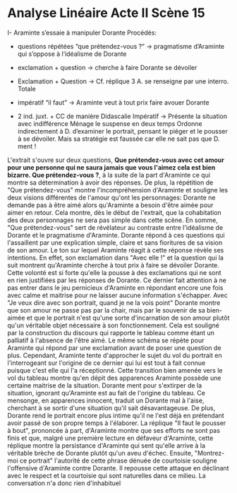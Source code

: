 # Analyse Linéaire Acte II Scène 15

I- Araminte s’essaie à manipuler Dorante
Procédés:

-   questions répétées “que prétendez-vous ?” → pragmatisme d’Araminte qui s’oppose à l’idéalisme de Dorante
    
-   exclamation + question → cherche à faire Dorante se dévoiler
    
-   Exclamation + Question → Cf. réplique 3 A. se renseigne par une interro. Totale
    
-   impératif “il faut” → Araminte veut à tout prix faire avouer Dorante
    
-   2 ind. juxt. + CC de manière Didascalie Impératif → Présente la situation avec indifférence Ménage le suspense en deux temps Ordonne indirectement à D. d’examiner le portrait, pensant le piéger et le pousser à se dévoiler. Mais sa stratégie est faussée car elle ne sait pas que D. ment !

L'extrait s'ouvre sur deux questions,  **Que prétendez-vous avec cet amour pour une personne qui ne saura jamais que vous l'aimez cela est bien bizarre. Que prétendez-vous ?**, à la suite de la part d'Araminte ce qui montre sa détermination à avoir des réponses. De plus, la répétition de "Que prétendez-vous" montre l'incompréhension d'Araminte et souligne les deux visions différentes de l'amour qu'ont les personnages: Dorante ne demande pas à être aimé alors qu'Araminte a besoin d'être aimée pour aimer en retour. Cela montre, dès le début de l'extrait, que la cohabitation des deux personnages ne sera pas simple dans cette scène. En somme, "Que prétendez-vous" sert de révélateur au contraste entre l'idéalisme de Dorante et le pragmatisme d'Araminte. 
Dorante répond à ces questions qui l'assaillent par une explication simple, claire et sans fioritures de sa vision de son amour. Le ton sur lequel Araminte réagit à cette réponse révèle ses intentions. En effet, son exclamation dans "Avec elle !" et la question qui la suit montrent qu'Araminte cherche à tout prix à faire se dévoiler Dorante. Cette volonté est si forte qu'elle la pousse à des exclamations qui ne sont en rien justifiées par les réponses de Dorante. Ce dernier fait attention à ne pas entrer dans le jeu pernicieux d'Araminte en répondant encore une fois avec calme et maitrise pour ne laisser aucune information s'échapper. Avec "Je veux dire avec son portrait, quand je ne la vois point" Dorante montre que son amour ne passe pas par la chair, mais par le souvenir de sa bien-aimée et que le portrait n'est qu'une sorte d'incarnation de son amour plutôt qu'un véritable objet nécessaire à son fonctionnement. Cela est souligné par la construction du discours qui rapporte le tableau comme étant un palliatif à l'absence de l'être aimé. Le même schéma se répète pour Araminte qui répond par une exclamation avant de poser une question de plus. Cependant, Araminte tente d'approcher le sujet du vol du portrait en l'interrogeant sur l'origine de ce dernier qui lui est tout à fait connue puisque c'est elle qui l'a réceptionné. Cette transition bien amenée vers le vol du tableau montre qu'en dépit des apparences Araminte possède une certaine maitrise de la situation. Dorante ment pour s'extirper de la situation, ignorant qu'Araminte est au fait de l'origine du tableau. Ce mensonge, en apparences innocent, traduit un Dorante mal à l'aise, cherchant à se sortir d'une situation qu'il sait désavantageuse. De plus, Dorante rend le portrait encore plus intime qu'il ne l'est déjà en prétendant avoir passé de son propre temps à l'élaborer. 
La réplique "Il faut le pousser à bout", prononcée à part, d'Araminte montre que ses efforts ne sont pas finis et que, malgré une première lecture en défaveur d'Araminte, cette réplique montre la persistance d'Araminte qui sent qu'elle arrive à la véritable brèche de Dorante plutôt qu'un aveu d'échec. Ensuite, "Montrez-moi ce portrait" l'autorité de cette phrase dénuée de courtoisie souligne l'offensive d'Araminte contre Dorante. Il repousse cette attaque en déclinant avec le respect et la courtoisie qui sont naturelles dans ce milieu. La conversation n'a donc rien d'inhabituel
<!--stackedit_data:
eyJoaXN0b3J5IjpbLTE1ODAzNjM0MCwxODk5MDg2NzYzLDIwMT
YzMTcxNTAsODY4NzYyODkyLDEwNDk3NTQxMSw4MDk4MTczNTEs
MTQ3MTc5MDc5NywxNDcxNzkwNzk3LC0xOTMyNzk5NjIyLDEyMz
c0MzA4M119
-->